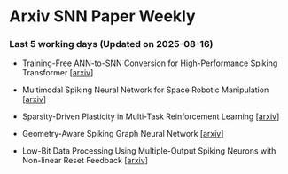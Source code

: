 # Arxiv SNN Paper Weekly


 ### **Last 5 working days (Updated on 2025-08-16)** 


- Training-Free ANN-to-SNN Conversion for High-Performance Spiking Transformer [[arxiv](https://arxiv.org/abs/2508.07710)]

- Multimodal Spiking Neural Network for Space Robotic Manipulation [[arxiv](https://arxiv.org/abs/2508.07287)]

- Sparsity-Driven Plasticity in Multi-Task Reinforcement Learning [[arxiv](https://arxiv.org/abs/2508.06871)]

- Geometry-Aware Spiking Graph Neural Network [[arxiv](https://arxiv.org/abs/2508.06793)]

- Low-Bit Data Processing Using Multiple-Output Spiking Neurons with Non-linear Reset Feedback [[arxiv](https://arxiv.org/abs/2508.06292)]

